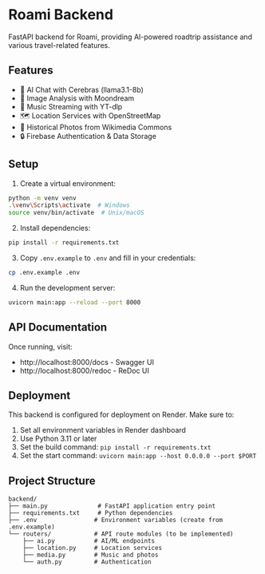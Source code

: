 # Roami Backend

FastAPI backend for Roami, providing AI-powered roadtrip assistance and various travel-related features.

## Features

- 🤖 AI Chat with Cerebras (llama3.1-8b)
- 📸 Image Analysis with Moondream
- 🎵 Music Streaming with YT-dlp
- 🗺️ Location Services with OpenStreetMap
- 📸 Historical Photos from Wikimedia Commons
- 🔒 Firebase Authentication & Data Storage

## Setup

1. Create a virtual environment:
```bash
python -m venv venv
.\venv\Scripts\activate  # Windows
source venv/bin/activate  # Unix/macOS
```

2. Install dependencies:
```bash
pip install -r requirements.txt
```

3. Copy `.env.example` to `.env` and fill in your credentials:
```bash
cp .env.example .env
```

4. Run the development server:
```bash
uvicorn main:app --reload --port 8000
```

## API Documentation

Once running, visit:
- http://localhost:8000/docs - Swagger UI
- http://localhost:8000/redoc - ReDoc UI

## Deployment

This backend is configured for deployment on Render. Make sure to:

1. Set all environment variables in Render dashboard
2. Use Python 3.11 or later
3. Set the build command: `pip install -r requirements.txt`
4. Set the start command: `uvicorn main:app --host 0.0.0.0 --port $PORT`

## Project Structure

```
backend/
├── main.py              # FastAPI application entry point
├── requirements.txt     # Python dependencies
├── .env                # Environment variables (create from .env.example)
└── routers/            # API route modules (to be implemented)
    ├── ai.py           # AI/ML endpoints
    ├── location.py     # Location services
    ├── media.py        # Music and photos
    └── auth.py         # Authentication
``` 